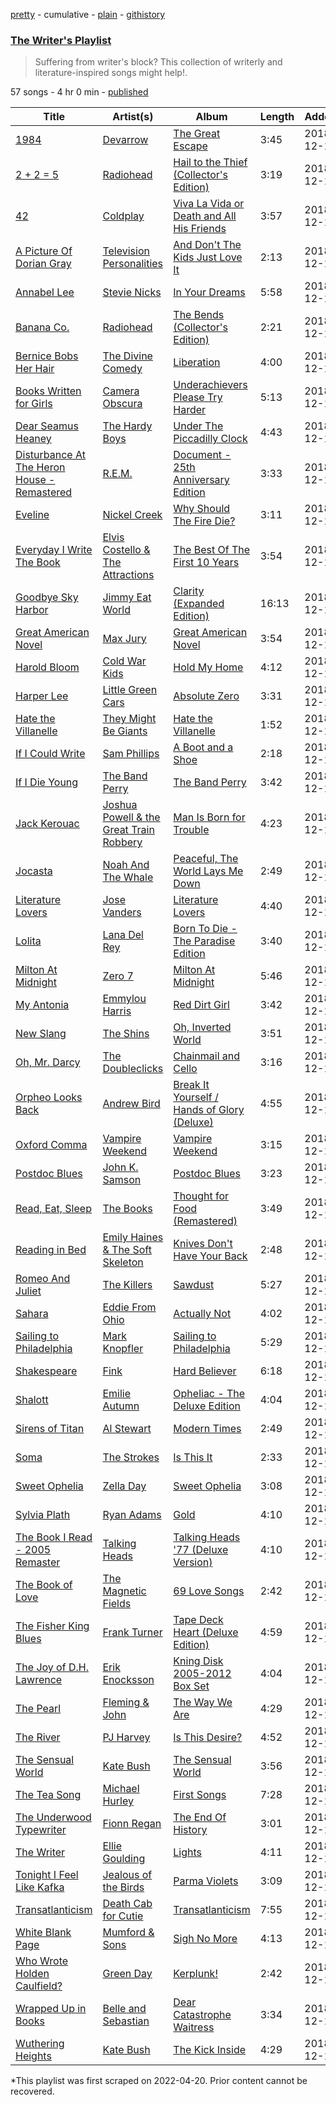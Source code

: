 [pretty](/playlists/pretty/37i9dQZF1DWYckg2NJborB.md) - cumulative - [plain](/playlists/plain/37i9dQZF1DWYckg2NJborB) - [githistory](https://github.githistory.xyz/mackorone/spotify-playlist-archive/blob/main/playlists/plain/37i9dQZF1DWYckg2NJborB)

### [The Writer's Playlist](https://open.spotify.com/playlist/37i9dQZF1DWYckg2NJborB)

> Suffering from writer's block? This collection of writerly and literature\-inspired songs might help!.

57 songs - 4 hr 0 min - [published](https://open.spotify.com/playlist/64uVzxAuR4KY2bjkr5Sgtk)

| Title | Artist(s) | Album | Length | Added | Removed |
|---|---|---|---|---|---|
| [1984](https://open.spotify.com/track/0F0j6ff6MBiwasFfBhrYuB) | [Devarrow](https://open.spotify.com/artist/6MrZj6wqVagXe1UQ8AYWgZ) | [The Great Escape](https://open.spotify.com/album/155osgcutzrJu9a1w5aIgB) | 3:45 | 2018-12-10 |  |
| [2 + 2 = 5](https://open.spotify.com/track/6EIVp9Arb1aAkFgro6UTlt) | [Radiohead](https://open.spotify.com/artist/4Z8W4fKeB5YxbusRsdQVPb) | [Hail to the Thief \(Collector's Edition\)](https://open.spotify.com/album/5GcgkRjhWDxrOTDk0TJQK8) | 3:19 | 2018-12-10 |  |
| [42](https://open.spotify.com/track/2i2Lz3FDIqYdsJZEWkEaTC) | [Coldplay](https://open.spotify.com/artist/4gzpq5DPGxSnKTe4SA8HAU) | [Viva La Vida or Death and All His Friends](https://open.spotify.com/album/1CEODgTmTwLyabvwd7HBty) | 3:57 | 2018-12-10 |  |
| [A Picture Of Dorian Gray](https://open.spotify.com/track/7cIqQuICcPHoOqm9HD5lfY) | [Television Personalities](https://open.spotify.com/artist/4MlLVFHiA4e7BU7vQ4r5Lh) | [And Don't The Kids Just Love It](https://open.spotify.com/album/5cBqLcKAjmqFqoSE2sRqoV) | 2:13 | 2018-12-10 |  |
| [Annabel Lee](https://open.spotify.com/track/4tXWVLyuoifdkM1ZQNwNVM) | [Stevie Nicks](https://open.spotify.com/artist/7crPfGd2k81ekOoSqQKWWz) | [In Your Dreams](https://open.spotify.com/album/1mJFn6QQYSHfArKZzvrNvj) | 5:58 | 2018-12-10 |  |
| [Banana Co.](https://open.spotify.com/track/0PNFruXOgV5Vsf3OjsiDYW) | [Radiohead](https://open.spotify.com/artist/4Z8W4fKeB5YxbusRsdQVPb) | [The Bends \(Collector's Edition\)](https://open.spotify.com/album/1P1LYaTMV1LnDiHA3LOows) | 2:21 | 2018-12-10 |  |
| [Bernice Bobs Her Hair](https://open.spotify.com/track/3gsvu1V2VXGxgHxtmhkjG6) | [The Divine Comedy](https://open.spotify.com/artist/7EV6jW6dotBdvsHj6xPixi) | [Liberation](https://open.spotify.com/album/6r82tRlbx3BtoAJA17R1jy) | 4:00 | 2018-12-10 |  |
| [Books Written for Girls](https://open.spotify.com/track/2XaSDiVqxy1nvjs4LgNgRq) | [Camera Obscura](https://open.spotify.com/artist/5gInJ5P5gQnOKPM3SUEVFt) | [Underachievers Please Try Harder](https://open.spotify.com/album/1eF3PP2snssRgdHetawOMu) | 5:13 | 2018-12-10 |  |
| [Dear Seamus Heaney](https://open.spotify.com/track/28qRYCVGXVsm5UfheQ2DRi) | [The Hardy Boys](https://open.spotify.com/artist/4zdb5boEvp6op45yX3RAHj) | [Under The Piccadilly Clock](https://open.spotify.com/album/24KEGikQvg3S45VSwKTwUP) | 4:43 | 2018-12-10 |  |
| [Disturbance At The Heron House \- Remastered](https://open.spotify.com/track/3kL3FV7NPNfzgVeiG753r6) | [R.E.M.](https://open.spotify.com/artist/4KWTAlx2RvbpseOGMEmROg) | [Document \- 25th Anniversary Edition](https://open.spotify.com/album/65kIVEdb93smbnC7k4aie7) | 3:33 | 2018-12-10 |  |
| [Eveline](https://open.spotify.com/track/5rbB234M0EaapxiDqOUyby) | [Nickel Creek](https://open.spotify.com/artist/3bcLBxvaI7GsBzGp3WHnwQ) | [Why Should The Fire Die?](https://open.spotify.com/album/6l61p7zbizBUjQWY10LWmb) | 3:11 | 2018-12-10 |  |
| [Everyday I Write The Book](https://open.spotify.com/track/36F8DzJ1IP1m8C1h0CpIaz) | [Elvis Costello & The Attractions](https://open.spotify.com/artist/4qmHkMxr6pTWh5Zo74odpH) | [The Best Of The First 10 Years](https://open.spotify.com/album/5ydDN9dDjtwauLG2vLVpsw) | 3:54 | 2018-12-10 |  |
| [Goodbye Sky Harbor](https://open.spotify.com/track/0xQXxwlG5KBXycQmcWDW3v) | [Jimmy Eat World](https://open.spotify.com/artist/3Ayl7mCk0nScecqOzvNp6s) | [Clarity \(Expanded Edition\)](https://open.spotify.com/album/0JfCEzWgcuUxrAUZw5eUT4) | 16:13 | 2018-12-10 |  |
| [Great American Novel](https://open.spotify.com/track/7cNOOVO42JhWr1RugzdhqA) | [Max Jury](https://open.spotify.com/artist/3MuPVbFDynbq9zRTAqjRxi) | [Great American Novel](https://open.spotify.com/album/5EJkQ3cn2Wripdg8dYyDCu) | 3:54 | 2018-12-10 |  |
| [Harold Bloom](https://open.spotify.com/track/0qQ2EKimGM7DHgrPEMCjK0) | [Cold War Kids](https://open.spotify.com/artist/6VDdCwrBM4qQaGxoAyxyJC) | [Hold My Home](https://open.spotify.com/album/01x41UlgUnQ3QX5OLcIKFo) | 4:12 | 2018-12-10 | 2022-04-21 |
| [Harper Lee](https://open.spotify.com/track/4MfmlkRKhlREunOHnasUhm) | [Little Green Cars](https://open.spotify.com/artist/2Vz3AN2wY3xjS2jCaGMVsy) | [Absolute Zero](https://open.spotify.com/album/0mDWJb8omHOpMdayXdLiBG) | 3:31 | 2018-12-10 | 2022-04-21 |
| [Hate the Villanelle](https://open.spotify.com/track/3fPSVnmmq2nOWM4VOmiKww) | [They Might Be Giants](https://open.spotify.com/artist/6zB02lwP6L6ZH32nggQiJT) | [Hate the Villanelle](https://open.spotify.com/album/4HzeliPMG1yywJ4Jw4kJRx) | 1:52 | 2018-12-10 |  |
| [If I Could Write](https://open.spotify.com/track/6Rdmwrln6jrQGdRDHl246o) | [Sam Phillips](https://open.spotify.com/artist/6Epdio7Ic0zhZkhXHFc8qa) | [A Boot and a Shoe](https://open.spotify.com/album/5ga0Nw06TGpciOmL6T6qMS) | 2:18 | 2018-12-10 |  |
| [If I Die Young](https://open.spotify.com/track/4u26EevCNXMhlvE1xFBJwX) | [The Band Perry](https://open.spotify.com/artist/75FnCoo4FBxH5K1Rrx0k5A) | [The Band Perry](https://open.spotify.com/album/3dASAcs9QOsmoSLhHjEhCu) | 3:42 | 2018-12-10 |  |
| [Jack Kerouac](https://open.spotify.com/track/5PNtTv39XP3MZsUwxzSv4S) | [Joshua Powell & the Great Train Robbery](https://open.spotify.com/artist/2Bg3YWw8JoE93lhqBPSEwx) | [Man Is Born for Trouble](https://open.spotify.com/album/2GJUd7Bm5EytHCA5zONomU) | 4:23 | 2018-12-10 | 2022-04-21 |
| [Jocasta](https://open.spotify.com/track/5R3JnfxKQYSH4Njj9ZtXqq) | [Noah And The Whale](https://open.spotify.com/artist/0aeLcja6hKzb7Uz2ou7ulP) | [Peaceful, The World Lays Me Down](https://open.spotify.com/album/4bzNinbJcnth182w03fSL2) | 2:49 | 2018-12-10 |  |
| [Literature Lovers](https://open.spotify.com/track/141Az9zU42lOieVEbOmPUV) | [Jose Vanders](https://open.spotify.com/artist/6bf31gH9sSGPvs8t76Zxq7) | [Literature Lovers](https://open.spotify.com/album/7kDalaLPgPlKfT3hsoN4KW) | 4:40 | 2018-12-10 |  |
| [Lolita](https://open.spotify.com/track/696cNqpF2NwRLzC7KqCurz) | [Lana Del Rey](https://open.spotify.com/artist/00FQb4jTyendYWaN8pK0wa) | [Born To Die \- The Paradise Edition](https://open.spotify.com/album/5PW8nAtvf2HV8RYZFd4IrX) | 3:40 | 2018-12-10 |  |
| [Milton At Midnight](https://open.spotify.com/track/40fH8V7f8zQht6dz2wYuLC) | [Zero 7](https://open.spotify.com/artist/14H7ag1wpQOsPPQJOD6Dqr) | [Milton At Midnight](https://open.spotify.com/album/1t4MIGZFUAF7HofsaSWIpk) | 5:46 | 2018-12-10 |  |
| [My Antonia](https://open.spotify.com/track/6yCwfs5qUdG8ySrLl2lgOh) | [Emmylou Harris](https://open.spotify.com/artist/5s6TJEuHTr9GR894wc6VfP) | [Red Dirt Girl](https://open.spotify.com/album/5C7B6Wi35TyMOQVtt2eRAV) | 3:42 | 2018-12-10 |  |
| [New Slang](https://open.spotify.com/track/5IXopLipnMznYNwLB9MzYi) | [The Shins](https://open.spotify.com/artist/4LG4Bs1Gadht7TCrMytQUO) | [Oh, Inverted World](https://open.spotify.com/album/5OHMaK4q0XOFg1cAXYgeLw) | 3:51 | 2018-12-10 |  |
| [Oh, Mr\. Darcy](https://open.spotify.com/track/5TJRMmxQW1WbLh5ZUMfYe0) | [The Doubleclicks](https://open.spotify.com/artist/5ArdcVqH6mTD6zNNuuMNaJ) | [Chainmail and Cello](https://open.spotify.com/album/19q5b0ZqgnNgSO5hEcHhKa) | 3:16 | 2018-12-10 |  |
| [Orpheo Looks Back](https://open.spotify.com/track/33NsXvwapmDA93cHM73G6L) | [Andrew Bird](https://open.spotify.com/artist/4uSftVc3FPWe6RJuMZNEe9) | [Break It Yourself / Hands of Glory \(Deluxe\)](https://open.spotify.com/album/1TkDZ3ebL9ilggycoLazyl) | 4:55 | 2018-12-10 |  |
| [Oxford Comma](https://open.spotify.com/track/2Ml0l8YWJLQhPrRDLpQaDM) | [Vampire Weekend](https://open.spotify.com/artist/5BvJzeQpmsdsFp4HGUYUEx) | [Vampire Weekend](https://open.spotify.com/album/7JcfNKXoHSaog85a1hd4lx) | 3:15 | 2018-12-10 |  |
| [Postdoc Blues](https://open.spotify.com/track/7EwsFukgOtMzcXjL6BZVJD) | [John K\. Samson](https://open.spotify.com/artist/3oOylXJSSKnZt9xZIjikTJ) | [Postdoc Blues](https://open.spotify.com/album/6gohVbR0EIu7cQ4joT4ELg) | 3:23 | 2018-12-10 |  |
| [Read, Eat, Sleep](https://open.spotify.com/track/1EUUhXljq9QUJONkKkYGlT) | [The Books](https://open.spotify.com/artist/4UvhuGdFf75Cfan7lEU1J1) | [Thought for Food \(Remastered\)](https://open.spotify.com/album/48a3f6QKcnP6Wuo4P96Uvj) | 3:49 | 2018-12-10 |  |
| [Reading in Bed](https://open.spotify.com/track/2CX1ouDBKRTvkm8gNcT9IA) | [Emily Haines & The Soft Skeleton](https://open.spotify.com/artist/1b2U0VT1Z4ACqOihBL1fgw) | [Knives Don't Have Your Back](https://open.spotify.com/album/5V8uC7hDWNdLdU2Gp6Cg9L) | 2:48 | 2018-12-10 |  |
| [Romeo And Juliet](https://open.spotify.com/track/1kfrnPViuzKdNwmH21ehLg) | [The Killers](https://open.spotify.com/artist/0C0XlULifJtAgn6ZNCW2eu) | [Sawdust](https://open.spotify.com/album/4NtamseeVOGesCm8W9oHSz) | 5:27 | 2018-12-10 |  |
| [Sahara](https://open.spotify.com/track/6BxZ0Pio6d1OOaFATHVj7J) | [Eddie From Ohio](https://open.spotify.com/artist/2DVqRDtPOOCl9gbzlhJkZg) | [Actually Not](https://open.spotify.com/album/1JzoeSNKgijDPegyr1gvuV) | 4:02 | 2018-12-10 |  |
| [Sailing to Philadelphia](https://open.spotify.com/track/5dFbGFPR2GkgIPvfnAo3R3) | [Mark Knopfler](https://open.spotify.com/artist/0FI0kxP0BWurTz8cB8BBug) | [Sailing to Philadelphia](https://open.spotify.com/album/1DrdpkCNbP2QxDvtsASs63) | 5:29 | 2018-12-10 |  |
| [Shakespeare](https://open.spotify.com/track/1Q9yJCrqDANqGMKai1gqBM) | [Fink](https://open.spotify.com/artist/2t9yJDJIEtvPmr2iRIdqBf) | [Hard Believer](https://open.spotify.com/album/1TMJ7yDSSYByO0UjKwnOiX) | 6:18 | 2018-12-10 |  |
| [Shalott](https://open.spotify.com/track/3zqqk1rqSOX5P30blEoShn) | [Emilie Autumn](https://open.spotify.com/artist/1K6L6Hw4HibspToNP1FeBC) | [Opheliac \- The Deluxe Edition](https://open.spotify.com/album/2xjmTbsluAW5Y2WHqVwgqA) | 4:04 | 2018-12-10 |  |
| [Sirens of Titan](https://open.spotify.com/track/395ZYCrLELWM3MtMzGskaF) | [Al Stewart](https://open.spotify.com/artist/0DW7boyjvbaSP3OJ72sXgC) | [Modern Times](https://open.spotify.com/album/0rQNbh30FGToVpqoWmGfl5) | 2:49 | 2018-12-10 | 2022-04-21 |
| [Soma](https://open.spotify.com/track/6gU7ohksNd6LsEJMWfDRhp) | [The Strokes](https://open.spotify.com/artist/0epOFNiUfyON9EYx7Tpr6V) | [Is This It](https://open.spotify.com/album/2k8KgmDp9oHrmu0MIj4XDE) | 2:33 | 2018-12-10 |  |
| [Sweet Ophelia](https://open.spotify.com/track/3hMVNsHKnApzCa6Lw6vlVj) | [Zella Day](https://open.spotify.com/artist/100sLnojEpcadRx4edEBA6) | [Sweet Ophelia](https://open.spotify.com/album/1Ku2j8kIWfgAH1Z1g5rz6W) | 3:08 | 2018-12-10 |  |
| [Sylvia Plath](https://open.spotify.com/track/0Vof9g11F4cbctYIR5UXTk) | [Ryan Adams](https://open.spotify.com/artist/2qc41rNTtdLK0tV3mJn2Pm) | [Gold](https://open.spotify.com/album/1tYlx93ShW1M8TiAVDJSKc) | 4:10 | 2018-12-10 |  |
| [The Book I Read \- 2005 Remaster](https://open.spotify.com/track/1WKEDO98nmcF1uYmMttw7B) | [Talking Heads](https://open.spotify.com/artist/2x9SpqnPi8rlE9pjHBwmSC) | [Talking Heads '77 \(Deluxe Version\)](https://open.spotify.com/album/5eqcF7pWzHgWpGdEmHgeSN) | 4:10 | 2018-12-10 | 2022-04-21 |
| [The Book of Love](https://open.spotify.com/track/6UGpcXcENaUqQKPc6oqOe4) | [The Magnetic Fields](https://open.spotify.com/artist/6RWjTQqILL7a1tQ0VapyLK) | [69 Love Songs](https://open.spotify.com/album/2js3lkzAjWpD656NK7ZaJX) | 2:42 | 2018-12-10 |  |
| [The Fisher King Blues](https://open.spotify.com/track/1zQY0eYND0ZPSFxw3gGupB) | [Frank Turner](https://open.spotify.com/artist/27M9shmwhIjRo7WntpT9Rp) | [Tape Deck Heart \(Deluxe Edition\)](https://open.spotify.com/album/6CEOMDFTAWceOUHBux3YS2) | 4:59 | 2018-12-10 |  |
| [The Joy of D.H\. Lawrence](https://open.spotify.com/track/32NuTwiZpdX9ZrC7TNvn3w) | [Erik Enocksson](https://open.spotify.com/artist/1ot4IWvtkwWLAYwNUJYZex) | [Kning Disk 2005\-2012 Box Set](https://open.spotify.com/album/2ArS0SJEyL8GAuV8lACeUu) | 4:04 | 2018-12-10 |  |
| [The Pearl](https://open.spotify.com/track/1zBCwvQhBJ8apOFRnR9xss) | [Fleming & John](https://open.spotify.com/artist/5hpLRSi6V5nzmk8YRKKqLC) | [The Way We Are](https://open.spotify.com/album/2K7H7PhclTb5jzUUd3vJ84) | 4:29 | 2018-12-10 |  |
| [The River](https://open.spotify.com/track/1k3tnHRcKo5DUNdQYuYFnw) | [PJ Harvey](https://open.spotify.com/artist/12VaqyEhgwDRuFfEqbnrpz) | [Is This Desire?](https://open.spotify.com/album/1LQlpOjLrnNvsqg6tosrYD) | 4:52 | 2018-12-10 | 2022-04-21 |
| [The Sensual World](https://open.spotify.com/track/6xOyeiTQ0tWaYo2wG1XtZc) | [Kate Bush](https://open.spotify.com/artist/1aSxMhuvixZ8h9dK9jIDwL) | [The Sensual World](https://open.spotify.com/album/4ZeZ9B0IZHk0zXB9lxZaGR) | 3:56 | 2018-12-10 |  |
| [The Tea Song](https://open.spotify.com/track/15WaCkvUPrsbWhjzgl12jv) | [Michael Hurley](https://open.spotify.com/artist/3XHvzfKFZkSXEUiZE4WrIz) | [First Songs](https://open.spotify.com/album/1cIR842PuvHfSSQf1QuYRZ) | 7:28 | 2018-12-10 | 2022-04-21 |
| [The Underwood Typewriter](https://open.spotify.com/track/4ccugwlZ3EWVmPgfsYjCSk) | [Fionn Regan](https://open.spotify.com/artist/0WJc0VDtzsLIk33XRB20Dy) | [The End Of History](https://open.spotify.com/album/3AiBzMGzdk5QQWLWRhXUTz) | 3:01 | 2018-12-10 |  |
| [The Writer](https://open.spotify.com/track/0uBWMWm5P6tuCiavbjPWS0) | [Ellie Goulding](https://open.spotify.com/artist/0X2BH1fck6amBIoJhDVmmJ) | [Lights](https://open.spotify.com/album/4oVG376KpWeBaxrKqRxVri) | 4:11 | 2018-12-10 |  |
| [Tonight I Feel Like Kafka](https://open.spotify.com/track/0un6V0wfo3eTYOfYeMF8cC) | [Jealous of the Birds](https://open.spotify.com/artist/3S8P24WjZtVNaPLeXjaCJm) | [Parma Violets](https://open.spotify.com/album/0GzuW3EO2SQAsPKSUfl0zQ) | 3:09 | 2018-12-10 |  |
| [Transatlanticism](https://open.spotify.com/track/3PJikMV2xGNCooQttQrAw5) | [Death Cab for Cutie](https://open.spotify.com/artist/0YrtvWJMgSdVrk3SfNjTbx) | [Transatlanticism](https://open.spotify.com/album/5XGQ4L4XsTI3uIZiAfeAum) | 7:55 | 2018-12-10 |  |
| [White Blank Page](https://open.spotify.com/track/5icXpqn5f2lukunvG7uA70) | [Mumford & Sons](https://open.spotify.com/artist/3gd8FJtBJtkRxdfbTu19U2) | [Sigh No More](https://open.spotify.com/album/4EnpeGmIkEf8nAaBLLTBZn) | 4:13 | 2018-12-10 |  |
| [Who Wrote Holden Caulfield?](https://open.spotify.com/track/6471zt9nuKXLwEOItOgDld) | [Green Day](https://open.spotify.com/artist/7oPftvlwr6VrsViSDV7fJY) | [Kerplunk!](https://open.spotify.com/album/1UShup0VvfxhxS7j3Omxh2) | 2:42 | 2018-12-10 |  |
| [Wrapped Up in Books](https://open.spotify.com/track/4SFyltDc851kN4OrzANLmy) | [Belle and Sebastian](https://open.spotify.com/artist/4I2BJf80C0skQpp1sQmA0h) | [Dear Catastrophe Waitress](https://open.spotify.com/album/6svpGFHgqsoOGUWrE9e8QF) | 3:34 | 2018-12-10 |  |
| [Wuthering Heights](https://open.spotify.com/track/5YSI1311X8t31PBjkBG4CZ) | [Kate Bush](https://open.spotify.com/artist/1aSxMhuvixZ8h9dK9jIDwL) | [The Kick Inside](https://open.spotify.com/album/5NKTuBLCYhN0OwqFiGdXd1) | 4:29 | 2018-12-10 |  |

\*This playlist was first scraped on 2022-04-20. Prior content cannot be recovered.
